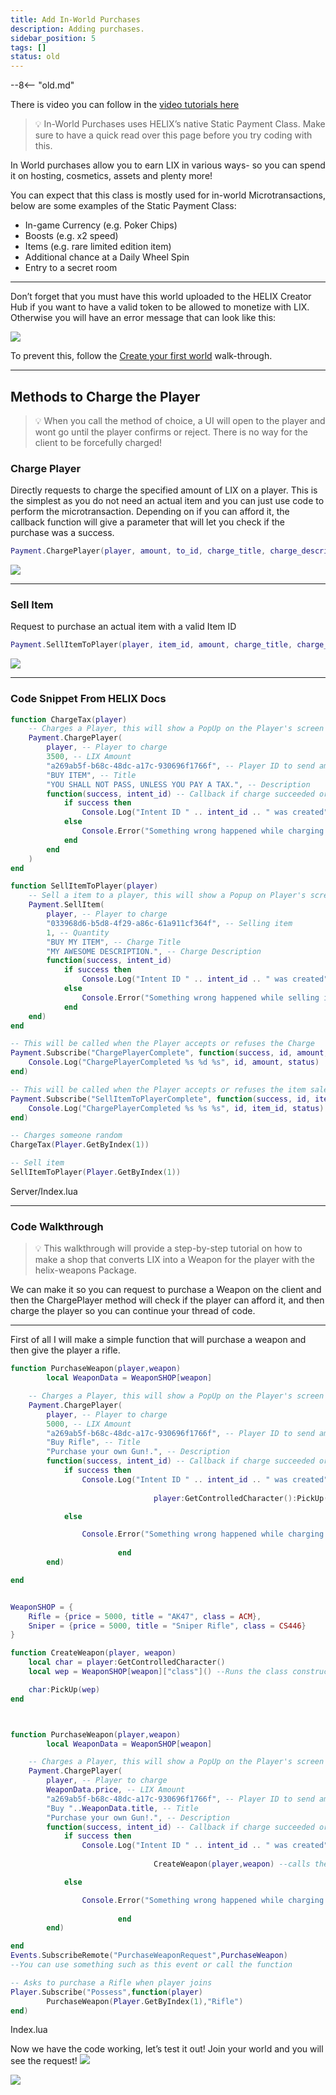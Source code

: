 ```yaml
---
title: Add In-World Purchases
description: Adding purchases.
sidebar_position: 5
tags: []
status: old
---
```


--8<-- "old.md"

There is video you can follow in the [video tutorials here](/getting-started/video-tutorials/05-our-currency.md)


> 💡 In-World Purchases uses HELIX’s native Static Payment Class. Make sure to have a quick read over this page before you try coding with this.

In World purchases allow you to earn LIX in various ways- so you can spend it on hosting, cosmetics, assets and plenty more!  

You can expect that this class is mostly used for in-world Microtransactions, below are some examples of the Static Payment Class: 

- In-game Currency (e.g. Poker Chips)
- Boosts (e.g. x2 speed)
- Items (e.g. rare limited edition item)
- Additional chance at a Daily Wheel Spin
- Entry to a secret room
___

Don’t forget that you must have this world uploaded to the HELIX Creator Hub if you want to have a valid token to be allowed to monetize with LIX. Otherwise you will have an error message that can look like this:

![](../../../img/docs/World-creation/in-world-purchases/01_error.png)

To prevent this, follow the [Create your first world](/assets-modding/world-creation/create-first-world.mdx) walk-through.
___
## Methods to Charge the Player

> 💡 When you call the method of choice, a UI will open to the player and wont go until the player confirms or reject. There is no way for the client to be forcefully charged!

### Charge Player

Directly requests to charge the specified amount of LIX on a player. This is the simplest as you do not need an actual item and you can just use code to perform the microtransaction. Depending on if you can afford it, the callback function will give a parameter that will let you check if the purchase was a success.

```lua
Payment.ChargePlayer(player, amount, to_id, charge_title, charge_description, callback)
```
![](../../../img/docs/World-creation/in-world-purchases/02_confirmation.png)

___
### Sell Item
Request to purchase an actual item with a valid Item ID
```lua
Payment.SellItemToPlayer(player, item_id, amount, charge_title, charge_description, callback)
```

![](../../../img/docs/World-creation/in-world-purchases/03_buy_item.png)

___


### Code Snippet From HELIX Docs
```lua
function ChargeTax(player)
    -- Charges a Player, this will show a PopUp on the Player's screen
    Payment.ChargePlayer(
        player, -- Player to charge
        3500, -- LIX Amount
        "a269ab5f-b68c-48dc-a17c-930696f1766f", -- Player ID to send amount
        "BUY ITEM", -- Title
        "YOU SHALL NOT PASS, UNLESS YOU PAY A TAX.", -- Description
        function(success, intent_id) -- Callback if charge succeeded or not
            if success then
                Console.Log("Intent ID " .. intent_id .. " was created")
            else
                Console.Error("Something wrong happened while charging player")
            end
        end
    )
end

function SellItemToPlayer(player)
    -- Sell a item to a player, this will show a Popup on Player's screen
    Payment.SellItem(
        player, -- Player to charge
        "033968d6-b5d8-4f29-a86c-61a911cf364f", -- Selling item
        1, -- Quantity
        "BUY MY ITEM", -- Charge Title
        "MY AWESOME DESCRIPTION.", -- Charge Description
        function(success, intent_id)
            if success then
                Console.Log("Intent ID " .. intent_id .. " was created")
            else
                Console.Error("Something wrong happened while selling item to player")
            end
    end)
end

-- This will be called when the Player accepts or refuses the Charge
Payment.Subscribe("ChargePlayerComplete", function(success, id, amount, status)
    Console.Log("ChargePlayerCompleted %s %d %s", id, amount, status)
end)

-- This will be called when the Player accepts or refuses the item sale
Payment.Subscribe("SellItemToPlayerComplete", function(success, id, item_id, status)
    Console.Log("ChargePlayerCompleted %s %s %s", id, item_id, status)
end)

-- Charges someone random
ChargeTax(Player.GetByIndex(1))

-- Sell item
SellItemToPlayer(Player.GetByIndex(1))
```
Server/Index.lua
___
### Code Walkthrough

> 💡 This walkthrough will provide a step-by-step tutorial on how to make a shop that converts LIX into a Weapon for the player with the helix-weapons Package.

We can make it so you can request to purchase a Weapon on the client and then the ChargePlayer method will check if the player can afford it, and then charge the player so you can continue your thread of code. 


---
First of all I will make a simple function that will purchase a weapon and then give the player a rifle.

```lua
function PurchaseWeapon(player,weapon)
		local WeaponData = WeaponSHOP[weapon]

    -- Charges a Player, this will show a PopUp on the Player's screen
    Payment.ChargePlayer(
        player, -- Player to charge
        5000, -- LIX Amount
        "a269ab5f-b68c-48dc-a17c-930696f1766f", -- Player ID to send amount
        "Buy Rifle", -- Title
        "Purchase your own Gun!.", -- Description
        function(success, intent_id) -- Callback if charge succeeded or not
            if success then
                Console.Log("Intent ID " .. intent_id .. " was created")
				
								player:GetControlledCharacter():PickUp( ACM() )

            else

                Console.Error("Something wrong happened while charging player")
            
						end
        end)

end


WeaponSHOP = {
	Rifle = {price = 5000, title = "AK47", class = ACM},
	Sniper = {price = 5000, title = "Sniper Rifle", class = CS446}
}

function CreateWeapon(player, weapon)
    local char = player:GetControlledCharacter()
    local wep = WeaponSHOP[weapon]["class"]() --Runs the class constructor of the weapon

    char:PickUp(wep)
end



function PurchaseWeapon(player,weapon)
		local WeaponData = WeaponSHOP[weapon]

    -- Charges a Player, this will show a PopUp on the Player's screen
    Payment.ChargePlayer(
        player, -- Player to charge
        WeaponData.price, -- LIX Amount
        "a269ab5f-b68c-48dc-a17c-930696f1766f", -- Player ID to send amount
        "Buy "..WeaponData.title, -- Title
        "Purchase your own Gun!.", -- Description
        function(success, intent_id) -- Callback if charge succeeded or not
            if success then
                Console.Log("Intent ID " .. intent_id .. " was created")
				
								CreateWeapon(player,weapon) --calls the CreateWeapon function

            else

                Console.Error("Something wrong happened while charging player")
            
						end
        end)

end
Events.SubscribeRemote("PurchaseWeaponRequest",PurchaseWeapon)
--You can use something such as this event or call the function 

-- Asks to purchase a Rifle when player joins 
Player.Subscribe("Possess",function(player)
		PurchaseWeapon(Player.GetByIndex(1),"Rifle")
end)

```
Index.lua

Now we have the code working, let’s test it out! Join your world and you will see the request!
![](../../../img/docs/World-creation/in-world-purchases/04_description.png)

![](../../../img/docs/World-creation/in-world-purchases/05_user_shooting.png)
